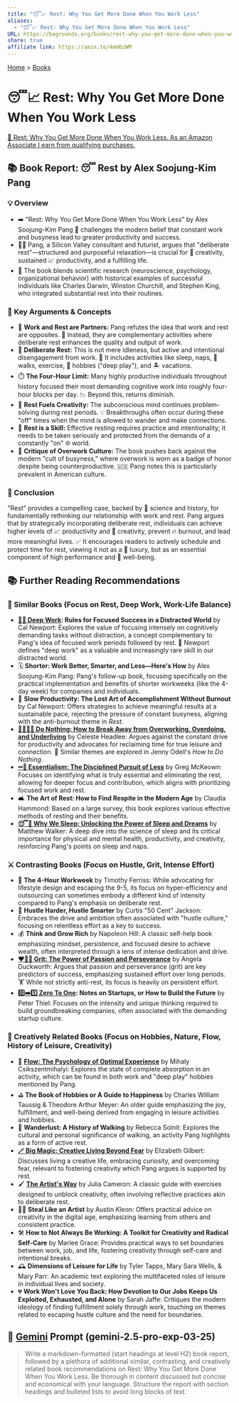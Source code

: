 ```yaml
---
title: "😴📈 Rest: Why You Get More Done When You Work Less"
aliases:
  - "😴📈 Rest: Why You Get More Done When You Work Less"
URL: https://bagrounds.org/books/rest-why-you-get-more-done-when-you-work-less
share: true
affiliate link: https://amzn.to/4mH6zWM
---
```

[Home](../index.md) > [Books](./index.md)  
# 😴📈 Rest: Why You Get More Done When You Work Less  
[🛒 Rest: Why You Get More Done When You Work Less. As an Amazon Associate I earn from qualifying purchases.](https://amzn.to/4mH6zWM)  
  
  
## 📚 Book Report: 😴 Rest by Alex Soojung-Kim Pang  
  
### 💡 Overview  
  
* ➡️ "Rest: Why You Get More Done When You Work Less" by Alex Soojung-Kim Pang 🧠 challenges the modern belief that constant work and busyness lead to greater productivity and success.  
* 🧑‍💻 Pang, a Silicon Valley consultant and futurist, argues that "deliberate rest"—structured and purposeful relaxation—is crucial for 🎨 creativity, sustained 📈 productivity, and a fulfilling life.  
* 🔬 The book blends scientific research (neuroscience, psychology, organizational behavior) with historical examples of successful individuals like Charles Darwin, Winston Churchill, and Stephen King, who integrated substantial rest into their routines.  
  
### 🔑 Key Arguments & Concepts  
  
* 🤝 **Work and Rest are Partners:** Pang refutes the idea that work and rest are opposites. 🔄 Instead, they are complementary activities where deliberate rest enhances the quality and output of work.  
* 🧘 **Deliberate Rest:** This is not mere idleness, but active and intentional disengagement from work. 🛌 It includes activities like sleep, naps, 🚶 walks, exercise, 🎨 hobbies ("deep play"), and 🏝️ vacations.  
* ⏱️ **The Four-Hour Limit:** Many highly productive individuals throughout history focused their most demanding cognitive work into roughly four-hour blocks per day. 📉 Beyond this, returns diminish.  
* 🌟 **Rest Fuels Creativity:** The subconscious mind continues problem-solving during rest periods. 💡 Breakthroughs often occur during these "off" times when the mind is allowed to wander and make connections.  
* 💪 **Rest is a Skill:** Effective resting requires practice and intentionality; it needs to be taken seriously and protected from the demands of a constantly "on" 🌐 world.  
* 📢 **Critique of Overwork Culture:** The book pushes back against the modern "cult of busyness," where overwork is worn as a badge of honor despite being counterproductive. 🇺🇸 Pang notes this is particularly prevalent in American culture.  
  
### 📝 Conclusion  
  
"Rest" provides a compelling case, backed by 🔬 science and history, for fundamentally rethinking our relationship with work and rest. Pang argues that by strategically incorporating deliberate rest, individuals can achieve higher levels of 📈 productivity and 🎨 creativity, prevent 🔥 burnout, and lead more meaningful lives. ✅ It encourages readers to actively schedule and protect time for rest, viewing it not as a 💎 luxury, but as an essential component of high performance and 🧘 well-being.  
  
## 📚 Further Reading Recommendations  
  
### 📖 Similar Books (Focus on Rest, Deep Work, Work-Life Balance)  
  
* **[🤿💼 Deep Work](./deep-work.md): Rules for Focused Success in a Distracted World** by Cal Newport: Explores the value of focusing intensely on cognitively demanding tasks without distraction, a concept complementary to Pang's idea of focused work periods followed by rest. 🎯 Newport defines "deep work" as a valuable and increasingly rare skill in our distracted world.  
* 🗓️ **Shorter: Work Better, Smarter, and Less—Here's How** by Alex Soojung-Kim Pang: Pang's follow-up book, focusing specifically on the practical implementation and benefits of shorter workweeks (like the 4-day week) for companies and individuals.  
* 🐢 **Slow Productivity: The Lost Art of Accomplishment Without Burnout** by Cal Newport: Offers strategies to achieve meaningful results at a sustainable pace, rejecting the pressure of constant busyness, aligning with the anti-burnout theme in *Rest*.  
* **[🌴🧘🏼‍♀️ Do Nothing: How to Break Away from Overworking, Overdoing, and Underliving](./do-nothing-how-to-break-away-from-overworking-overdoing-and-underliving.md)** by Celeste Headlee: Argues against the constant drive for productivity and advocates for reclaiming time for true leisure and connection. 🤝 Similar themes are explored in Jenny Odell's *How to Do Nothing*.  
* **[➖💯 Essentialism: The Disciplined Pursuit of Less](./essentialism-the-disciplined-pursuit-of-less.md)** by Greg McKeown: Focuses on identifying what is truly essential and eliminating the rest, allowing for deeper focus and contribution, which aligns with prioritizing focused work and rest.  
* 🛋️ **The Art of Rest: How to Find Respite in the Modern Age** by Claudia Hammond: Based on a large survey, this book explores various effective methods of resting and their benefits.  
* **[😴💭 Why We Sleep: Unlocking the Power of Sleep and Dreams](./why-we-sleep-unlocking-the-power-of-sleep-and-dreams.md)** by Matthew Walker: A deep dive into the science of sleep and its critical importance for physical and mental health, productivity, and creativity, reinforcing Pang's points on sleep and naps.  
  
### ⚔️ Contrasting Books (Focus on Hustle, Grit, Intense Effort)  
  
* 💼 **The 4-Hour Workweek** by Timothy Ferriss: While advocating for lifestyle design and escaping the 9-5, its focus on hyper-efficiency and outsourcing can sometimes embody a different kind of intensity compared to Pang's emphasis on deliberate rest.  
* 💪 **Hustle Harder, Hustle Smarter** by Curtis "50 Cent" Jackson: Embraces the drive and ambition often associated with "hustle culture," focusing on relentless effort as a key to success.  
* 💰 **Think and Grow Rich** by Napoleon Hill: A classic self-help book emphasizing mindset, persistence, and focused desire to achieve wealth, often interpreted through a lens of intense dedication and drive.  
* **[❤️‍🔥💪 Grit: The Power of Passion and Perseverance](./grit-the-power-of-passion-and-perseverance.md)** by Angela Duckworth: Argues that passion and perseverance (grit) are key predictors of success, emphasizing sustained effort over long periods. 🏋️ While not strictly anti-rest, its focus is heavily on persistent effort.  
* **[0️⃣➡️1️⃣ Zero To One](./zero-to-one.md): Notes on Startups, or How to Build the Future** by Peter Thiel: Focuses on the intensity and unique thinking required to build groundbreaking companies, often associated with the demanding startup culture.  
  
### 🎨 Creatively Related Books (Focus on Hobbies, Nature, Flow, History of Leisure, Creativity)  
  
* 🌊 **[Flow: The Psychology of Optimal Experience](./flow-the-psychology-of-optimal-experience.md)** by Mihaly Csikszentmihalyi: Explores the state of complete absorption in an activity, which can be found in both work and "deep play" hobbies mentioned by Pang.  
* ⛳ **The Book of Hobbies or A Guide to Happiness** by Charles William Taussig & Theodore Arthur Meyer: An older guide emphasizing the joy, fulfillment, and well-being derived from engaging in leisure activities and hobbies.  
* 🚶 **Wanderlust: A History of Walking** by Rebecca Solnit: Explores the cultural and personal significance of walking, an activity Pang highlights as a form of active rest.  
* **[🪄 Big Magic: Creative Living Beyond Fear](./big-magic.md)** by Elizabeth Gilbert: Discusses living a creative life, embracing curiosity, and overcoming fear, relevant to fostering creativity which Pang argues is supported by rest.  
* 🖌️ **[The Artist's Way](./the-artists-way.md)** by Julia Cameron: A classic guide with exercises designed to unblock creativity, often involving reflective practices akin to deliberate rest.  
* 🧑‍🎨 **Steal Like an Artist** by Austin Kleon: Offers practical advice on creativity in the digital age, emphasizing learning from others and consistent practice.  
* 🛠️ **How to Not Always Be Working: A Toolkit for Creativity and Radical Self-Care** by Marlee Grace: Provides practical ways to set boundaries between work, job, and life, fostering creativity through self-care and intentional breaks.  
* 🕰️ **Dimensions of Leisure for Life** by Tyler Tapps, Mary Sara Wells, & Mary Parr: An academic text exploring the multifaceted roles of leisure in individual lives and society.  
* 💔 **Work Won't Love You Back: How Devotion to Our Jobs Keeps Us Exploited, Exhausted, and Alone** by Sarah Jaffe: Critiques the modern ideology of finding fulfillment solely through work, touching on themes related to escaping hustle culture and the need for boundaries.  
  
## 💬 [Gemini](../software/gemini.md) Prompt (gemini-2.5-pro-exp-03-25)  
> Write a markdown-formatted (start headings at level H2) book report, followed by a plethora of additional similar, contrasting, and creatively related book recommendations on Rest: Why You Get More Done When You Work Less. Be thorough in content discussed but concise and economical with your language. Structure the report with section headings and bulleted lists to avoid long blocks of text.